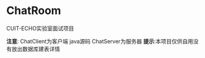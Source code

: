 # ChatRoom
CUIT-ECHO实验室面试项目


**注意**: ChatClient为客户端 java源码 ChatServer为服务器 
**提示**:本项目仅供自用没有放出数据库建表详情
    
